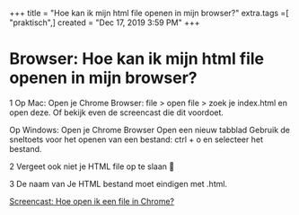 +++
title = "Hoe kan ik mijn html file openen in mijn browser?"
extra.tags =[ "praktisch",]
created = "Dec 17, 2019 3:59 PM"
+++
# Browser: Hoe kan ik mijn html file openen in mijn browser?
1
Op Mac: 
Open je Chrome Browser: file > open file > zoek je index.html en open deze. Of bekijk even de screencast die dit voordoet.

Op Windows:
Open je Chrome Browser
Open een nieuw tabblad
Gebruik de sneltoets voor het openen van een bestand: ctrl + o en selecteer het bestand.

2
Vergeet ook niet je HTML file op te slaan 🙂

3
De naam van Je HTML bestand moet eindigen met .html.

[Screencast: Hoe open ik een file in Chrome?](https://www.notion.so/Screencast-Hoe-open-ik-een-file-in-Chrome-e0d29d21f7ba4dd7bab9e9deecef1956)